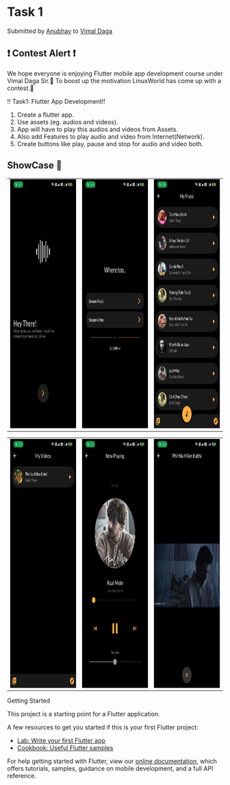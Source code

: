 # Task 1

Submitted by [Anubhav](https://www.linkedin.com/in/anubhav-gupta-307a3a16b/) to [Vimal Daga](https://www.linkedin.com/in/vimaldaga/?originalSubdomain=in)

## ❗ Contest Alert ❗

We hope everyone is enjoying Flutter mobile app development course under Vimal Daga Sir.🌟
To boost up the motivation LinuxWorld has come up with a contest.🤩

‼️ Task1: Flutter App Development‼️

1. Create a flutter app.
2. Use assets (eg. audios and videos).
3. App will have to play this audios and videos from Assets.
4. Also add Features to play audio and video from Internet(Network).
5. Create buttons like play, pause and stop for audio and video both.

## ShowCase 👀

<table>
<tr>
<td><img src="./screenshots/img1.jpg" width=270 height=580></td>
<td><img src="./screenshots/img2.jpg" width=270 height=580></td>
<td><img src="./screenshots/img3.jpg" width=270 height=580></td>
</tr>
</table>
<table>
<tr>
<td><img src="./screenshots/img4.jpg" width=270 height=580></td>
<td><img src="./screenshots/img5.jpg" width=270 height=580></td>
<td><img src="./screenshots/img6.jpg" width=270 height=580></td>
</tr>
</table

## Getting Started

This project is a starting point for a Flutter application.

A few resources to get you started if this is your first Flutter project:

- [Lab: Write your first Flutter app](https://flutter.dev/docs/get-started/codelab)
- [Cookbook: Useful Flutter samples](https://flutter.dev/docs/cookbook)

For help getting started with Flutter, view our
[online documentation](https://flutter.dev/docs), which offers tutorials,
samples, guidance on mobile development, and a full API reference.
